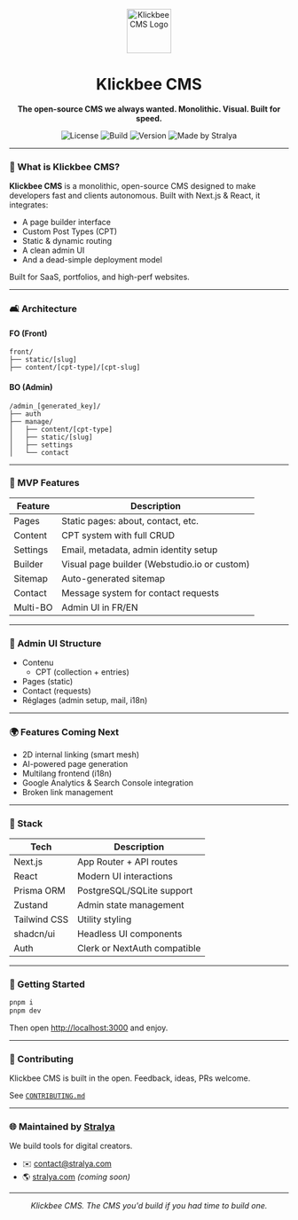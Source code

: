 <p align="center">
  <img src="https://raw.githubusercontent.com/stralya/.github/main/assets/klickbee-logo.svg" alt="Klickbee CMS Logo" height="80" />
</p>

<h1 align="center">Klickbee CMS</h1>

<p align="center"><strong>The open-source CMS we always wanted. Monolithic. Visual. Built for speed.</strong></p>

<p align="center">
  <img alt="License" src="https://img.shields.io/badge/license-MIT-green?style=flat-square">
  <img alt="Build" src="https://img.shields.io/badge/build-passing-brightgreen?style=flat-square">
  <img alt="Version" src="https://img.shields.io/badge/version-0.1.0-blue?style=flat-square">
  <img alt="Made by Stralya" src="https://img.shields.io/badge/made%20by-Stralya-4B5563?style=flat-square">
</p>

---

### 🧠 What is Klickbee CMS?

**Klickbee CMS** is a monolithic, open-source CMS designed to make developers fast and clients autonomous. Built with Next.js & React, it integrates:

- A page builder interface
- Custom Post Types (CPT)
- Static & dynamic routing
- A clean admin UI
- And a dead-simple deployment model

Built for SaaS, portfolios, and high-perf websites.

---

### 🛋️ Architecture

#### FO (Front)
```
front/
├── static/[slug]
├── content/[cpt-type]/[cpt-slug]
```

#### BO (Admin)
```
/admin_[generated_key]/
├── auth
├── manage/
│   ├── content/[cpt-type]
│   ├── static/[slug]
│   ├── settings
│   └── contact
```

---

### 🚀 MVP Features

| Feature     | Description                                       |
|-------------|---------------------------------------------------|
| Pages       | Static pages: about, contact, etc.                |
| Content     | CPT system with full CRUD                         |
| Settings    | Email, metadata, admin identity setup             |
| Builder     | Visual page builder (Webstudio.io or custom)      |
| Sitemap     | Auto-generated sitemap                            |
| Contact     | Message system for contact requests               |
| Multi-BO    | Admin UI in FR/EN                                 |

---

### 🤣 Admin UI Structure

- Contenu
    - CPT (collection + entries)
- Pages (static)
- Contact (requests)
- Réglages (admin setup, mail, i18n)

---

### 🌍 Features Coming Next

- 2D internal linking (smart mesh)
- AI-powered page generation
- Multilang frontend (i18n)
- Google Analytics & Search Console integration
- Broken link management

---

### 🧦 Stack

| Tech         | Description                            |
|--------------|----------------------------------------|
| Next.js      | App Router + API routes                |
| React        | Modern UI interactions                 |
| Prisma ORM   | PostgreSQL/SQLite support              |
| Zustand      | Admin state management                 |
| Tailwind CSS | Utility styling                        |
| shadcn/ui    | Headless UI components                 |
| Auth         | Clerk or NextAuth compatible           |

---

### 🚀 Getting Started

```sh
pnpm i
pnpm dev
```

Then open [http://localhost:3000](http://localhost:3000) and enjoy.

---

### 🚧 Contributing

Klickbee CMS is built in the open. Feedback, ideas, PRs welcome.

See [`CONTRIBUTING.md`](./CONTRIBUTING.md)

---

### 🌐 Maintained by [Stralya](https://github.com/stralya)

We build tools for digital creators.

- ✉️ contact@stralya.com
- 🌎 [stralya.com](https://stralya.com) *(coming soon)*

---

<p align="center">
  <em>Klickbee CMS. The CMS you'd build if you had time to build one.</em>
</p>